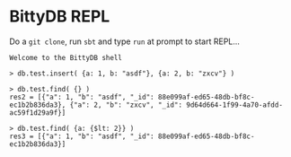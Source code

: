 BittyDB REPL
============

Do a `git clone`, run `sbt` and type `run` at prompt to start REPL...

	Welcome to the BittyDB shell

	> db.test.insert( {a: 1, b: "asdf"}, {a: 2, b: "zxcv"} )

	> db.test.find( {} )
	res2 = [{"a": 1, "b": "asdf", "_id": 88e099af-ed65-48db-bf8c-ec1b2b836da3}, {"a": 2, "b": "zxcv", "_id": 9d64d664-1f99-4a70-afdd-ac59f1d29a9f}]

	> db.test.find( {a: {$lt: 2}} )
	res3 = [{"a": 1, "b": "asdf", "_id": 88e099af-ed65-48db-bf8c-ec1b2b836da3}]
